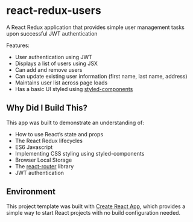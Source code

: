 # react-redux-users

A React Redux application that provides simple user management tasks upon successful JWT authentication

Features:

* User authentication using JWT
* Displays a list of users using JSX
* Can add and remove users
* Can update existing user information (first name, last name, address)
* Maintains user list across page loads
* Has a basic UI styled using [styled-components](https://www.styled-components.com)

## Why Did I Build This?

This app was built to demonstrate an understanding of:

* How to use React’s state and props
* The React Redux lifecycles
* ES6 Javascript
* Implementing CSS styling using styled-components
* Browser Local Storage
* The [react-router](https://reacttraining.com/react-router/) library
* JWT authentication

## Environment

This project template was built with [Create React App](https://github.com/facebookincubator/create-react-app), which provides a simple way to start React projects with no build configuration needed.
